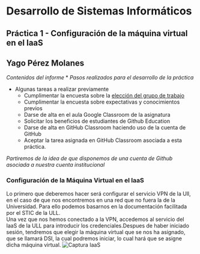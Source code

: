 # Desarrollo de Sistemas Informáticos
## Práctica 1 - Configuración de la máquina virtual en el IaaS
## Yago Pérez Molanes
*Contenidos del informe*
*
*Pasos realizados para el desarrollo de la práctica*
* Algunas tareas a realizar previamente
	* Cumplimentar la encuesta sobre la [elección del grupo de trabajo](https://campusingenieriaytecnologia.ull.es/mod/choicegroup/view.php?id=281122)
	* Cumplimentar la encuesta sobre expectativas y conocimientos previos
	* Darse de alta en el aula Google Classroom de la asignatura
	* Solicitar los beneficios de estudiantes de Github Education
	* Darse de alta en GitHub Classroom haciendo uso de la cuenta de GitHub
	* Aceptar la tarea asignada en GitHub Classroom asociada a esta práctica.

*Partiremos de la idea de que disponemos de una cuenta de Github asociada a nuestra cuenta institucional* 
### Configuración de la Máquina Virtual en el IaaS
Lo primero que deberemos hacer será configurar el servicio VPN de la Ull, en el caso de que nos encontremos en una red que no fuera la de la Universidad.
Para ello podemos basarnos en la documentación facilitada por el STIC de la ULL.             
Una vez que nos hemos conectado a la VPN, accedemos al servicio del IaaS de la ULL para introducir los credenciales.Despues de haber iniciado sesión, tendremos
que elegir la máquina virtual que se nos ha asignado, que se llamará DSI, la cual podremos iniciar, lo cual hará que se asigne dicha máquina virtual.
![Captura IaaS](https://drive.google.com/file/d/14nvICd-DOaFi8dZSruvjGzxDLt_w9Ys0/view?usp=sharing)

